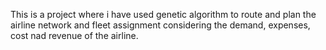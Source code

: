 This is a project where i have used genetic algorithm to route and plan the airline network and fleet assignment considering the demand, expenses, cost nad revenue of the airline.

